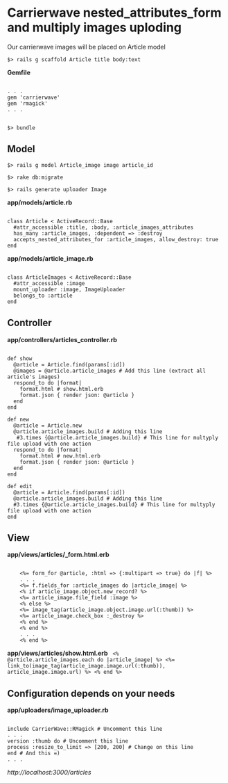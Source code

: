# Carrierwave nested_attributes_form and multiply images uploding

Our carrierwave images will be placed on Article model
<pre><code>$> rails g scaffold Article title body:text</pre></code>

**Gemfile**
<pre><code>
. . .
gem 'carrierwave'
gem 'rmagick'
. . .
</pre></code>

<pre><code>
$> bundle
</pre></code>

## Model
<pre><code>$> rails g model Article_image image article_id</pre></code>

<pre><code>$> rake db:migrate</pre></code>

<pre><code>$> rails generate uploader Image</pre></code>

**app/models/article.rb**
<pre><code>
class Article < ActiveRecord::Base
  #attr_accessible :title, :body, :article_images_attributes
  has_many :article_images, :dependent => :destroy  
  accepts_nested_attributes_for :article_images, allow_destroy: true 
end
</pre></code>


**app/models/article_image.rb**
<pre><code>
class ArticleImages < ActiveRecord::Base
  #attr_accessible :image  
  mount_uploader :image, ImageUploader  
  belongs_to :article
end
</pre></code>

## Controller

**app/controllers/articles_controller.rb**
<pre><code>
def show
  @article = Article.find(params[:id])
  @images = @article.article_images # Add this line (extract all article's images)
  respond_to do |format|
    format.html # show.html.erb
    format.json { render json: @article }
  end
end

def new
  @article = Article.new
  @article.article_images.build # Adding this line
   #3.times {@article.article_images.build} # This line for multyply file upload with one action
  respond_to do |format|
    format.html # new.html.erb
    format.json { render json: @article }
  end
end

def edit
  @article = Article.find(params[:id])
  @article.article_images.build # Adding this line
  #3.times {@article.article_images.build} # This line for multyply file upload with one action
end
</pre></code>
  
## View

**app/views/articles/_form.html.erb**
<pre><code>
	<%= form_for @article, :html => {:multipart => true} do |f| %>
	. . .
	<%= f.fields_for :article_images do |article_image| %>
	<% if article_image.object.new_record? %>
	<%= article_image.file_field :image %>
	<% else %>
	<%= image_tag(article_image.object.image.url(:thumb)) %>
	<%= article_image.check_box :_destroy %>
	<% end %>
	<% end %>
	. . .
	<% end %> 
</pre></code>

**app/views/articles/show.html.erb**
<code>
	<% @article.article_images.each do |article_image| %>
	<%= link_to(image_tag(article_image.image.url(:thumb)), 
	article_image.image.url) %>
	<% end %>
</code>

## Configuration depends on your needs

**app/uploaders/image_uploader.rb**
<pre><code>
include CarrierWave::RMagick # Uncomment this line
. . .
version :thumb do # Uncomment this line
process :resize_to_limit => [200, 200] # Change on this line
end # And this =)
. . .
</pre></code>

_http://localhost:3000/articles_